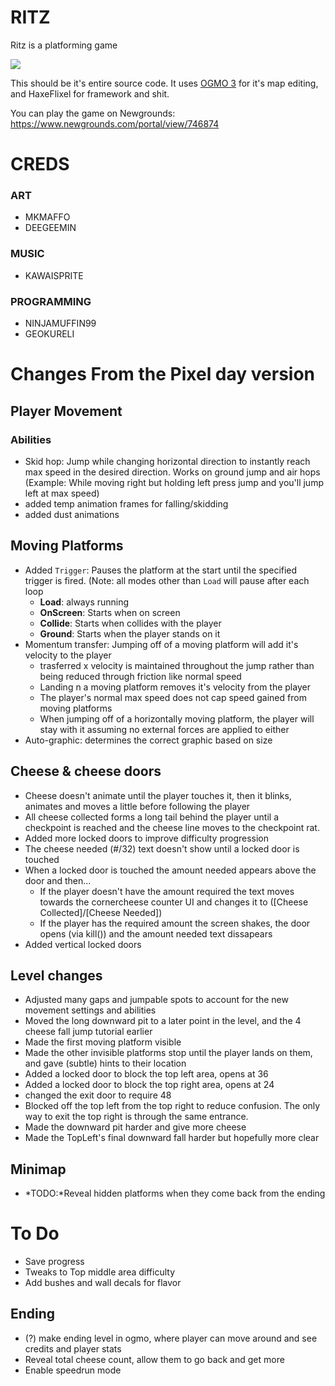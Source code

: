 # RITZ

Ritz is a platforming game

![](https://img.itch.zone/aW1hZ2UvNTUxNDI1LzI5MjExNTguZ2lm/347x500/9zonXN.gif)

This should be it's entire source code. It uses [OGMO 3](https://ogmo-editor-3.github.io/) for it's map editing, and HaxeFlixel for framework and shit.

You can play the game on Newgrounds: https://www.newgrounds.com/portal/view/746874


# CREDS
### ART
- MKMAFFO
- DEEGEEMIN
### MUSIC
- KAWAISPRITE
### PROGRAMMING
- NINJAMUFFIN99
- GEOKURELI

# Changes From the Pixel day version
## Player Movement
### Abilities
* Skid hop: Jump while changing horizontal direction to instantly reach max speed in
the desired direction. Works on ground jump and air hops
(Example: While moving right but holding left press jump and you'll jump left at max speed)
* added temp animation frames for falling/skidding
* added dust animations

## Moving Platforms
* Added `Trigger`: Pauses the platform at the start until the specified trigger is fired. 
(Note: all modes other than `Load` will pause after each loop
  * **Load**: always running
  * **OnScreen**: Starts when on screen
  * **Collide**: Starts when collides with the player
  * **Ground**: Starts when the player stands on it
* Momentum transfer: Jumping off of a moving platform will add it's velocity to the player
  * trasferred x velocity is maintained throughout the jump rather than being reduced through
  friction like normal speed
  * Landing n a moving platform removes it's velocity from the player
  * The player's normal max speed does not cap speed gained from moving platforms
  * When jumping off of a horizontally moving platform, the player will stay with
  it assuming no external forces are applied to either
* Auto-graphic: determines the correct graphic based on size

## Cheese & cheese doors
* Cheese doesn't animate until the player touches it, then it blinks, animates
and moves a little before following the player
* All cheese collected forms a long tail behind the player until a checkpoint is reached
and the cheese line moves to the checkpoint rat.
* Added more locked doors to improve difficulty progression
* The cheese needed (#/32) text doesn't show until a locked door is touched
* When a locked door is touched the amount needed appears above the door and then...
    * If the player doesn't have the amount required the text moves towards the
    cornercheese counter UI and changes it to ([Cheese Collected]/[Cheese Needed])
    * If the player has the required amount the screen shakes, the door opens (via kill()) and
    the amount needed text dissapears
* Added vertical locked doors


## Level changes
* Adjusted many gaps and jumpable spots to account for the new movement settings and abilities
* Moved the long downward pit to a later point in the level, and the 4 cheese fall jump tutorial earlier
* Made the first moving platform visible
* Made the other invisible platforms stop until the player lands on them, and gave (subtle) hints to their location
* Added a locked door to block the top left area, opens at 36
* Added a locked door to block the top right area, opens at 24
* changed the exit door to require 48
* Blocked off the top left from the top right to reduce confusion. The only way to exit the
top right is through the same entrance.
* Made the downward pit harder and give more cheese
* Made the TopLeft's final downward fall harder but hopefully more clear

## Minimap
* *TODO:*Reveal hidden platforms when they come back from the ending

# To Do
* Save progress
* Tweaks to Top middle area difficulty
* Add bushes and wall decals for flavor
## Ending
* (?) make ending level in ogmo, where player can move around and see credits and player stats
* Reveal total cheese count, allow them to go back and get more
* Enable speedrun mode
